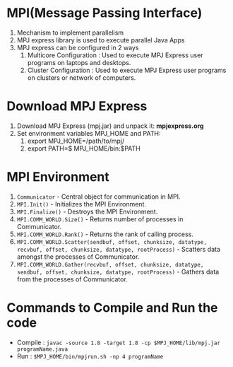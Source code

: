 # MPI(Message Passing Interface)

1. Mechanism to implement parallelism
2. MPJ express library is used to execute parallel Java Apps
3. MPJ express can be configured in 2 ways
   1. Multicore Configuration : Used to execute MPJ Express user programs on laptops and desktops.
   2. Cluster Configuration : Used to execute MPJ Express user programs on clusters or network of computers.

# Download MPJ Express

1. Download MPJ Express (mpj.jar) and unpack it: **mpjexpress.org**
2. Set environment variables MPJ_HOME and PATH:
   1. export MPJ_HOME=/path/to/mpj/
   2. export PATH=$ MPJ_HOME/bin:$PATH
   
# MPI Environment

1. `Communicator` - Central object for communication in MPI.
2. `MPI.Init()` - Initializes the MPI Environment.
3. `MPI.Finalize()` - Destroys the MPI Environment.
4. `MPI.COMM_WORLD.Size()` - Returns number of processes in Communicator.
5. `MPI.COMM_WORLD.Rank()` - Returns the rank of calling process.
6. `MPI.COMM_WORLD.Scatter(sendbuf, offset, chunksize, datatype, recvbuf, offset, chunksize, datatype, rootProcess)` - Scatters data amongst the processes of Communicator.
7. `MPI.COMM_WORLD.Gather(recvbuf, offset, chunksize, datatype, sendbuf, offset, chunksize, datatype, rootProcess)` - Gathers data from the processes of Communicator.


# Commands to Compile and Run the code
- Compile : `javac -source 1.8 -target 1.8 -cp $MPJ_HOME/lib/mpj.jar programName.java`
- Run : `$MPJ_HOME/bin/mpjrun.sh -np 4 programName` 
